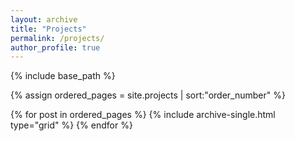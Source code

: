 ```yaml
---
layout: archive
title: "Projects"
permalink: /projects/
author_profile: true
---
```


{% include base_path %}


{% assign ordered_pages = site.projects | sort:"order_number" %}

{% for post in ordered_pages %} {% include archive-single.html type="grid" %} {% endfor %}